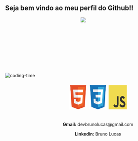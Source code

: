 ## Seja bem vindo ao meu perfil do Github!!

<div style="display:flex; flex-direction:row; justify-content:center; aling-items:center; flex-wrap:wrap;">
  
  <img  height="145em" src="https://github-readme-stats.vercel.app/api?username=anuraghazra&show_icons=true&hide=contribs,prs&cache_seconds=86400&theme=ocean_dark"/>
  
</div>
<br>

<div  align="center"> 
  <div style="display: inline_block"><br>
    <img align="left" height="250"  alt="coding-time" src="gif4.gif">
    <h1 align="center"></h1>
   <!-- <img align="center" height="30" width="40" alt="js-icon"  src="https://raw.githubusercontent.com/devicons/devicon/master/icons/javascript/javascript-plain.svg"> -->
    <!--<img align="center" height="30" width="40" alt="react-icon" src="https://raw.githubusercontent.com/devicons/devicon/master/icons/react/react-original.svg"-->
    <img align="center" height="80" width="60" alt="html-icon" src="https://raw.githubusercontent.com/devicons/devicon/master/icons/html5/html5-original.svg">
    <img align="center" height="80" width="60" alt="css-icon" src="https://raw.githubusercontent.com/devicons/devicon/master/icons/css3/css3-original.svg">
     <img align="center" height="80" width="60" alt="css-icon" src="https://raw.githubusercontent.com/devicons/devicon/master/icons/javascript/javascript-original.svg">
    
   </div>
    
  
  <h1 align="center"></h1>
    <p>
      <strong>Gmail:</strong> devbrunolucas@gmail.com
    </p>
    <p>
      <strong>Linkedin:</strong> Bruno Lucas
    </p>
    
</div>
  
